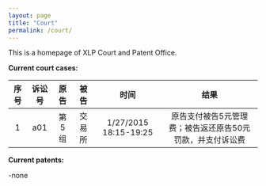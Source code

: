 ```yaml
---
layout: page
title: "Court"
permalink: /court/
---
```


This is a homepage of XLP Court and Patent Office.


**Current court cases:**

|序号|诉讼号|原告|被告|时间|结果
|:---:|:---:|:---:|:---:|:---:|:---:|
|1	|a01	|第5组	|交易所	|1/27/2015 18:15-19:25	|原告支付被告5元管理费；被告返还原告50元罚款，并支付诉讼费



**Current patents:**

-none
